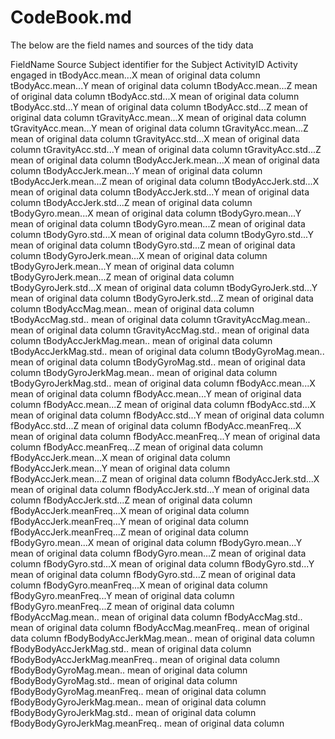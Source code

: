 # CodeBook.md
The below are the field names and sources of the tidy data

FieldName	Source
Subject	identifier for the Subject
ActivityID	Activity engaged in
tBodyAcc.mean...X	mean of original data column
tBodyAcc.mean...Y	mean of original data column
tBodyAcc.mean...Z	mean of original data column
tBodyAcc.std...X	mean of original data column
tBodyAcc.std...Y	mean of original data column
tBodyAcc.std...Z	mean of original data column
tGravityAcc.mean...X	mean of original data column
tGravityAcc.mean...Y	mean of original data column
tGravityAcc.mean...Z	mean of original data column
tGravityAcc.std...X	mean of original data column
tGravityAcc.std...Y	mean of original data column
tGravityAcc.std...Z	mean of original data column
tBodyAccJerk.mean...X	mean of original data column
tBodyAccJerk.mean...Y	mean of original data column
tBodyAccJerk.mean...Z	mean of original data column
tBodyAccJerk.std...X	mean of original data column
tBodyAccJerk.std...Y	mean of original data column
tBodyAccJerk.std...Z	mean of original data column
tBodyGyro.mean...X	mean of original data column
tBodyGyro.mean...Y	mean of original data column
tBodyGyro.mean...Z	mean of original data column
tBodyGyro.std...X	mean of original data column
tBodyGyro.std...Y	mean of original data column
tBodyGyro.std...Z	mean of original data column
tBodyGyroJerk.mean...X	mean of original data column
tBodyGyroJerk.mean...Y	mean of original data column
tBodyGyroJerk.mean...Z	mean of original data column
tBodyGyroJerk.std...X	mean of original data column
tBodyGyroJerk.std...Y	mean of original data column
tBodyGyroJerk.std...Z	mean of original data column
tBodyAccMag.mean..	mean of original data column
tBodyAccMag.std..	mean of original data column
tGravityAccMag.mean..	mean of original data column
tGravityAccMag.std..	mean of original data column
tBodyAccJerkMag.mean..	mean of original data column
tBodyAccJerkMag.std..	mean of original data column
tBodyGyroMag.mean..	mean of original data column
tBodyGyroMag.std..	mean of original data column
tBodyGyroJerkMag.mean..	mean of original data column
tBodyGyroJerkMag.std..	mean of original data column
fBodyAcc.mean...X	mean of original data column
fBodyAcc.mean...Y	mean of original data column
fBodyAcc.mean...Z	mean of original data column
fBodyAcc.std...X	mean of original data column
fBodyAcc.std...Y	mean of original data column
fBodyAcc.std...Z	mean of original data column
fBodyAcc.meanFreq...X	mean of original data column
fBodyAcc.meanFreq...Y	mean of original data column
fBodyAcc.meanFreq...Z	mean of original data column
fBodyAccJerk.mean...X	mean of original data column
fBodyAccJerk.mean...Y	mean of original data column
fBodyAccJerk.mean...Z	mean of original data column
fBodyAccJerk.std...X	mean of original data column
fBodyAccJerk.std...Y	mean of original data column
fBodyAccJerk.std...Z	mean of original data column
fBodyAccJerk.meanFreq...X	mean of original data column
fBodyAccJerk.meanFreq...Y	mean of original data column
fBodyAccJerk.meanFreq...Z	mean of original data column
fBodyGyro.mean...X	mean of original data column
fBodyGyro.mean...Y	mean of original data column
fBodyGyro.mean...Z	mean of original data column
fBodyGyro.std...X	mean of original data column
fBodyGyro.std...Y	mean of original data column
fBodyGyro.std...Z	mean of original data column
fBodyGyro.meanFreq...X	mean of original data column
fBodyGyro.meanFreq...Y	mean of original data column
fBodyGyro.meanFreq...Z	mean of original data column
fBodyAccMag.mean..	mean of original data column
fBodyAccMag.std..	mean of original data column
fBodyAccMag.meanFreq..	mean of original data column
fBodyBodyAccJerkMag.mean..	mean of original data column
fBodyBodyAccJerkMag.std..	mean of original data column
fBodyBodyAccJerkMag.meanFreq..	mean of original data column
fBodyBodyGyroMag.mean..	mean of original data column
fBodyBodyGyroMag.std..	mean of original data column
fBodyBodyGyroMag.meanFreq..	mean of original data column
fBodyBodyGyroJerkMag.mean..	mean of original data column
fBodyBodyGyroJerkMag.std..	mean of original data column
fBodyBodyGyroJerkMag.meanFreq..	mean of original data column

